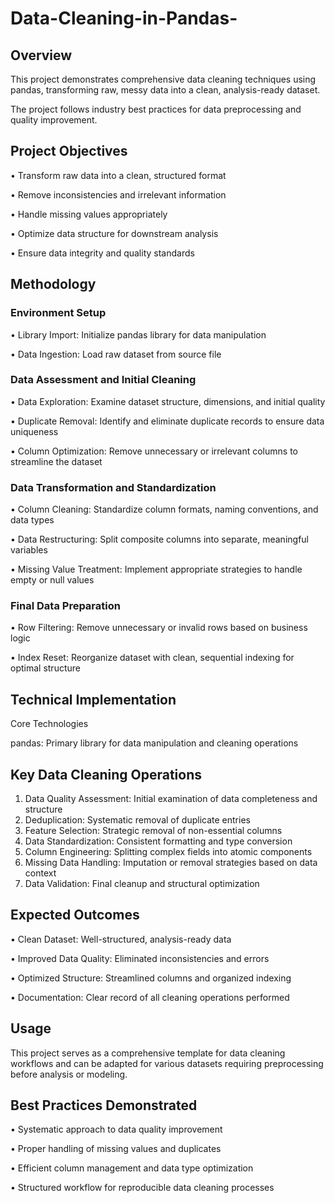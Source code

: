 # Data-Cleaning-in-Pandas-

## Overview
This project demonstrates comprehensive data cleaning techniques using pandas, transforming raw, messy data into a clean, analysis-ready dataset. 

The project follows industry best practices for data preprocessing and quality improvement.

## Project Objectives
•	Transform raw data into a clean, structured format

•	Remove inconsistencies and irrelevant information

•	Handle missing values appropriately

•	Optimize data structure for downstream analysis

•	Ensure data integrity and quality standards

## Methodology
### Environment Setup
•	Library Import: Initialize pandas library for data manipulation

•	Data Ingestion: Load raw dataset from source file
### Data Assessment and Initial Cleaning
•	Data Exploration: Examine dataset structure, dimensions, and initial quality

•	Duplicate Removal: Identify and eliminate duplicate records to ensure data uniqueness

•	Column Optimization: Remove unnecessary or irrelevant columns to streamline the dataset

### Data Transformation and Standardization
•	Column Cleaning: Standardize column formats, naming conventions, and data types

•	Data Restructuring: Split composite columns into separate, meaningful variables

•	Missing Value Treatment: Implement appropriate strategies to handle empty or null values

### Final Data Preparation
•	Row Filtering: Remove unnecessary or invalid rows based on business logic

•	Index Reset: Reorganize dataset with clean, sequential indexing for optimal structure

## Technical Implementation
Core Technologies

pandas: Primary library for data manipulation and cleaning operations

## Key Data Cleaning Operations
1.	Data Quality Assessment: Initial examination of data completeness and structure
2.	Deduplication: Systematic removal of duplicate entries
3.	Feature Selection: Strategic removal of non-essential columns
4.	Data Standardization: Consistent formatting and type conversion
5.	Column Engineering: Splitting complex fields into atomic components
6.	Missing Data Handling: Imputation or removal strategies based on data context
7.	Data Validation: Final cleanup and structural optimization

## Expected Outcomes
•	Clean Dataset: Well-structured, analysis-ready data

•	Improved Data Quality: Eliminated inconsistencies and errors

•	Optimized Structure: Streamlined columns and organized indexing

•	Documentation: Clear record of all cleaning operations performed
## Usage
This project serves as a comprehensive template for data cleaning workflows and can be adapted for various datasets requiring preprocessing before analysis or modeling.
## Best Practices Demonstrated
•	Systematic approach to data quality improvement

•	Proper handling of missing values and duplicates

•	Efficient column management and data type optimization

•	Structured workflow for reproducible data cleaning processes
